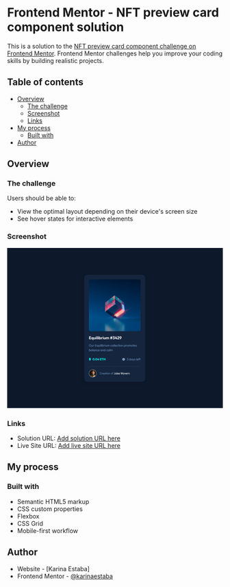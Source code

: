 # Frontend Mentor - NFT preview card component solution

This is a solution to the [NFT preview card component challenge on Frontend Mentor](https://www.frontendmentor.io/challenges/nft-preview-card-component-SbdUL_w0U). Frontend Mentor challenges help you improve your coding skills by building realistic projects. 

## Table of contents

- [Overview](#overview)
  - [The challenge](#the-challenge)
  - [Screenshot](#screenshot)
  - [Links](#links)
- [My process](#my-process)
  - [Built with](#built-with)
- [Author](#author)

## Overview

### The challenge

Users should be able to:

- View the optimal layout depending on their device's screen size
- See hover states for interactive elements

### Screenshot

![Screenshot](./screenshot.png)

### Links

- Solution URL: [Add solution URL here](https://github.com/karinaestaba/ntf-card)
- Live Site URL: [Add live site URL here](https://karinaestaba.github.io/ntf-card)

## My process

### Built with

- Semantic HTML5 markup
- CSS custom properties
- Flexbox
- CSS Grid
- Mobile-first workflow

## Author

- Website - [Karina Estaba]
- Frontend Mentor - [@karinaestaba](https://www.frontendmentor.io/profile/karinaestaba)